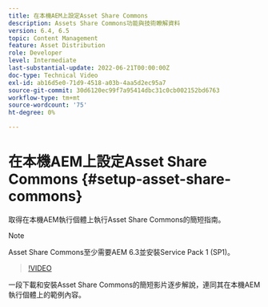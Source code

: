 ```yaml
---
title: 在本機AEM上設定Asset Share Commons
description: Assets Share Commons功能與技術瞭解資料
version: 6.4, 6.5
topic: Content Management
feature: Asset Distribution
role: Developer
level: Intermediate
last-substantial-update: 2022-06-21T00:00:00Z
doc-type: Technical Video
exl-id: ab16d5e0-71d9-4518-a03b-4aa5d2ec95a7
source-git-commit: 30d6120ec99f7a95414dbc31c0cb002152bd6763
workflow-type: tm+mt
source-wordcount: '75'
ht-degree: 0%

---
```


# 在本機AEM上設定Asset Share Commons {#setup-asset-share-commons}

取得在本機AEM執行個體上執行Asset Share Commons的簡短指南。

>[!NOTE]
>
>Asset Share Commons至少需要AEM 6.3並安裝Service Pack 1 (SP1)。

>[!VIDEO](https://video.tv.adobe.com/v/20499?quality=12&learn=on)

一段下載和安裝Asset Share Commons的簡短影片逐步解說，連同其在本機AEM執行個體上的範例內容。
